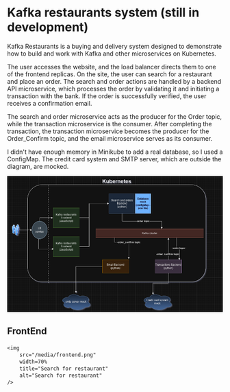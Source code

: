 # Kafka restaurants system (still in development)

Kafka Restaurants is a buying and delivery system designed to demonstrate how to build and work with Kafka and other microservices on Kubernetes.

The user accesses the website, and the load balancer directs them to one of the frontend replicas. On the site, the user can search for a restaurant and place an order. The search and order actions are handled by a backend API microservice, which processes the order by validating it and initiating a transaction with the bank. If the order is successfully verified, the user receives a confirmation email.

The search and order microservice acts as the producer for the Order topic, while the transaction microservice is the consumer. After completing the transaction, the transaction microservice becomes the producer for the Order_Confirm topic, and the email microservice serves as its consumer.

I didn't have enough memory in Minikube to add a real database,
so I used a ConfigMap.
The credit card system and SMTP server, which are outside the diagram, are mocked.

![Kafka restaurants system diagram](/media/system%20diagram.png) 

## FrontEnd

    <img
        src="/media/frontend.png" 
        width=70%
        title="Search for restaurant"
        alt="Search for restaurant"
    />



